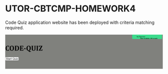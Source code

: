 # UTOR-CBTCMP-HOMEWORK4

Code Quiz application website has been deployed with criteria matching required.

![Code Quiz](./Assets/Code.png)
